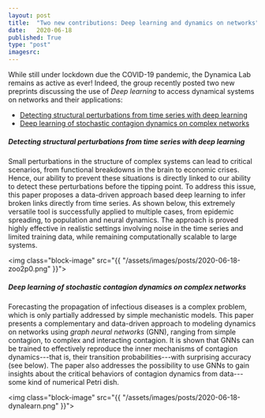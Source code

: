 ```yaml
---
layout: post
title:  "Two new contributions: Deep learning and dynamics on networks"
date:   2020-06-18
published: True
type: "post"
imagesrc:
---
```


While still under lockdown due the COVID-19 pandemic, the Dynamica Lab remains as active as ever!
Indeed, the group recently posted two new preprints discussing the use of _Deep learning_ to access dynamical systems on networks and their applications:

- [Detecting structural perturbations from time series with deep learning](https://arxiv.org/abs/2006.05232)
- [Deep learning of stochastic contagion dynamics on complex networks](https://arxiv.org/abs/2006.05410)


##### Detecting structural perturbations from time series with deep learning

Small perturbations in the structure of complex systems can lead to critical scenarios, from functional breakdowns in the brain to economic crises.
Hence, our ability to prevent these situations is directly linked to our ability to detect these perturbations before the tipping point.
To address this issue, this paper proposes a data-driven approach based deep learning to infer broken links directly from time series.
As shown below, this extremely versatile tool is successfully applied to multiple cases, from epidemic spreading, to population and neural dynamics.
The approach is proved highly effective in realistic settings involving noise in the time series and limited training data, while remaining computationally scalable to large systems.

<img class="block-image" src="{{ "/assets/images/posts/2020-06-18-zoo2p0.png" }}">
<!-- <caption>Accuracy of the detection of broken links for (A--C) epidemic spreading, (D--F) population dynamics and (G--I) neural dynamics.</caption> -->

##### Deep learning of stochastic contagion dynamics on complex networks

Forecasting the propagation of infectious diseases is a complex problem, which is only partially addressed by simple mechanistic models.
This paper presents a complementary and data-driven approach to modeling dynamics on networks using _graph neural networks_ (GNN), ranging from simple contagion, to complex and interacting contagion.
It is shown that GNNs can be trained to effectively reproduce the inner mechanisms of contagion dynamics---that is, their transition probabilities---with surprising accuracy (see below).
The paper also addresses the possibility to use GNNs to gain insights about the critical behaviors of contagion dynamics from data---some kind of numerical Petri dish.

<img class="block-image" src="{{ "/assets/images/posts/2020-06-18-dynalearn.png" }}">
<!-- <caption> Transition probabilities for (A) simple and (B) complex contagion dynamics as predicted by the GNN model. The predictions of the GNN are compared to the transitions probabilities as given by the process that generated the time series (GT, for ground truth) and the maximum likelihood estimators (MLE).</caption> -->
